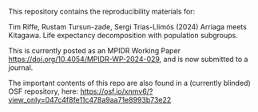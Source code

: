 This repository contains the reproducibility materials for:

Tim Riffe, Rustam Tursun-zade, Sergi Trias-Llimós (2024) Arriaga meets Kitagawa. Life expectancy decomposition with population subgroups.

This is currently posted as an MPIDR Working Paper <https://doi.org/10.4054/MPIDR-WP-2024-029>, and is now submitted to a journal.

The important contents of this repo are also found in a (currently blinded) OSF repository, here:
<https://osf.io/xnmv6/?view_only=047c4f8fe11c478a9aa71e8993b73e22>
